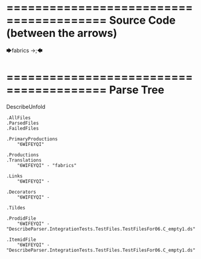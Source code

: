 ========================================
Source Code (between the arrows)
========================================

🡆fabrics ->;🡄

========================================
Parse Tree
========================================
DescribeUnfold

    .AllFiles
    .ParsedFiles
    .FailedFiles

    .PrimaryProductions
        "6WIFEYQI" 

    .Productions
    .Translations
        "6WIFEYQI" - "fabrics"

    .Links
        "6WIFEYQI" - 

    .Decorators
        "6WIFEYQI" - 

    .Tildes

    .ProdidFile
        "6WIFEYQI" - "DescribeParser.IntegrationTests.TestFiles.TestFilesFor06.C_empty1.ds"

    .ItemidFile
        "6WIFEYQI" - "DescribeParser.IntegrationTests.TestFiles.TestFilesFor06.C_empty1.ds"

